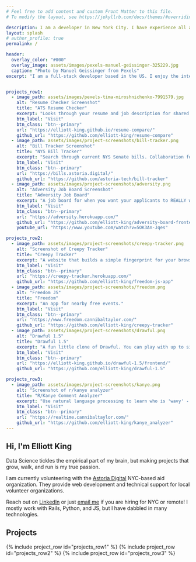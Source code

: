 ```yaml
---
# Feel free to add content and custom Front Matter to this file.
# To modify the layout, see https://jekyllrb.com/docs/themes/#overriding-theme-defaults

description: I am a developer in New York City. I have experience all across the board, from Ruby/Rails and React, to some machine learning.
layout: splash
# author_profile: true
permalink: /

header:
  overlay_color: "#000"
  overlay_image: assets/images/pexels-manuel-geissinger-325229.jpg
  caption: "Photo by Manuel Geissinger from Pexels"
excerpt: "I am a full-stack developer based in the US. I enjoy the intersection of data science and full-stack."


projects_row1:
  - image_path: assets/images/pexels-tima-miroshnichenko-7991579.jpg
    alt: "Resume Checker Screenshot"
    title: "ATS Resume Checker"
    excerpt: "Looks through your resume and job description for shared keywords."
    btn_label: "Visit"
    btn_class: "btn--primary"
    url: "https://elliott-king.github.io/resume-compare/"
    github_url: "https://github.com/elliott-king/resume-compare"
  - image_path: assets/images/project-screenshots/bill-tracker.png
    alt: "Bill Tracker Screenshot"
    title: "NYS Bill Tracker"
    excerpt: "Search through current NYS Senate bills. Collaboration for [Astoria Digital](https://astoria.digital/) volunteer organization."
    btn_label: "Visit"
    btn_class: "btn--primary"
    url: "https://bills.astoria.digital/"
    github_url: "https://github.com/astoria-tech/bill-tracker"
  - image_path: assets/images/project-screenshots/adversity.png
    alt: "Adversity Job Board Screenshot"
    title: "Adversity Job Board"
    excerpt: "A job board for when you want your applicants to REALLY work for it."
    btn_label: "Visit"
    btn_class: "btn--primary"
    url: "https://adversity.herokuapp.com/"
    github_url: "https://github.com/elliott-king/adversity-board-frontend"
    youtube_url: "https://www.youtube.com/watch?v=5OK3An-Jqes"

projects_row2:
  - image_path: assets/images/project-screenshots/creepy-tracker.png
    alt: "Screenshot of Creepy Tracker"
    title: "Creepy Tracker"
    excerpt: "A website that builds a simple fingerprint for your browser. If you are interested in browser fingerprinting, I also wrote an [introduction](https://elliott-king.github.io/2020/05/fingerprinting-i/)."
    btn_label: "Visit"
    btn_class: "btn--primary"
    url: "https://creepy-tracker.herokuapp.com/"
    github_url: "https://github.com/elliott-king/freedom-js-app"
  - image_path: assets/images/project-screenshots/freedom.png
    alt: "Freedom JS"
    title: "Freedom"
    excerpt: "An app for nearby free events."
    btn_label: "Visit"
    btn_class: "btn--primary"
    url: "https://www.freedom.cannibaltaylor.com/"
    github_url: "https://github.com/elliott-king/creepy-tracker"
  - image_path: assets/images/project-screenshots/drawful.png
    alt: "Drawful 1.5"
    title: "Drawful 1.5"
    excerpt: "A fun little clone of Drawful. You can play with up to six players."
    btn_label: "Visit"
    btn_class: "btn--primary"
    url: "https://elliott-king.github.io/drawful-1.5/frontend/"
    github_url: "https://github.com/elliott-king/drawful-1.5"

projects_row3:
  - image_path: assets/images/project-screenshots/kanye.png
    alt: "Screenshot of r/kanye analyzer"
    title: "R/Kanye Comment Analyzer"
    excerpt: "Use natural language processing to learn who is 'wavy' - according to [reddit.com/r/kanye](https://www.reddit.com/r/kanye)."
    btn_label: "Visit"
    btn_class: "btn--primary"
    url: "https://realtime.cannibaltaylor.com/"
    github_url: "https://github.com/elliott-king/kanye_analyzer"
---
```


<link rel="stylesheet" href="/assets/styles/projects.css">

## Hi, I'm Elliott King

Data Science tickles the empirical part of my brain, but making projects that grow, walk, and run is my true passion.

I am currently volunteering with the [Astoria Digital](https://astoria.digital/) NYC-based aid organization. They provide web development and technical support for local volunteer organizations.

Reach out on [LinkedIn](https://www.linkedin.com/in/elliottwking/) or just [email me](mailto:elliottking93@gmail.com) if you are hiring for NYC or remote! I mostly work with Rails, Python, and JS, but I have dabbled in many technologies.

## Projects
{% include project_row id="projects_row1" %}
{% include project_row id="projects_row2" %}
{% include project_row id="projects_row3" %}
